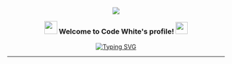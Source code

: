 <h3 align="center">

![](https://capsule-render.vercel.app/api?type=waving&color=gradient&height=100&section=header)


  <img src="https://camo.githubusercontent.com/5bbf8ca61ef5f92684489ace45ad6f45984fff87a621040c62b1fe31e3005ff9/687474703a2f2f692e696d6775722e636f6d2f436a34724d72532e676966" width="30">
  Welcome to Code White's profile!
  <img src="https://media.giphy.com/media/hvRJCLFzcasrR4ia7z/giphy.gif" width="28">
</h3>
<p align="center">
<a href="https://github.com/Samniq/"><img src="https://readme-typing-svg.herokuapp.com?font=Fira+Code&pause=400&center=true&vCenter=true&width=435&lines=I'm+Front+End+Developer!;All+my+projects+are+in+description!;Any+questions%3F+;Contact+me!" alt="Typing SVG" /></a>
</p>

---
